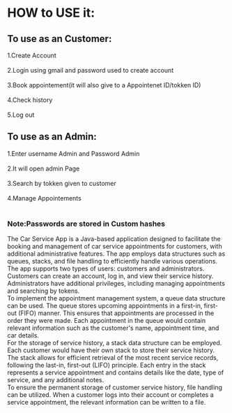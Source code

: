<h1>HOW to USE it:</h1>

<h2>To use as an Customer:</h2>

1.Create Account<br><br>
2.Login using gmail and password used to create account <br><br>
3.Book appointement(it will also give to a Appointenet ID/tokken ID)<br><br>
4.Check history<br><br>
5.Log out<br>

<h2>To use as an Admin:</h2>

1.Enter username Admin and Password Admin<br><br>
2.It will open admin Page<br><br>
3.Search by tokken given to customer<br><br>
4.Manage Appointements<br><br>
<h3>Note:Passwords are stored in Custom hashes</h3>

The Car Service App is a Java-based application designed to facilitate the booking and management of car service appointments for customers, with additional administrative features. The app employs data structures such as queues, stacks, and file handling to efficiently handle various operations.
<br>
The app supports two types of users: customers and administrators. Customers can create an account, log in, and view their service history. Administrators have additional privileges, including managing appointments and searching by tokens.
<br>
To implement the appointment management system, a queue data structure can be used. The queue stores upcoming appointments in a first-in, first-out (FIFO) manner. This ensures that appointments are processed in the order they were made. Each appointment in the queue would contain relevant information such as the customer's name, appointment time, and car details.
<br>
For the storage of service history, a stack data structure can be employed. Each customer would have their own stack to store their service history. The stack allows for efficient retrieval of the most recent service records, following the last-in, first-out (LIFO) principle. Each entry in the stack represents a service appointment and contains details like the date, type of service, and any additional notes.
<br>
To ensure the permanent storage of customer service history, file handling can be utilized. When a customer logs into their account or completes a service appointment, the relevant information can be written to a file. 
<br>
